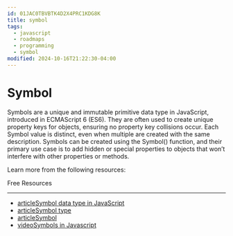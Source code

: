 ```yaml
---
id: 01JAC0TBVBTK4D2X4PRC1KDG8K
title: symbol
tags:
  - javascript
  - roadmaps
  - programming
  - symbol
modified: 2024-10-16T21:22:30-04:00
---
```

# Symbol

Symbols are a unique and immutable primitive data type in JavaScript, introduced in ECMAScript 6 (ES6). They are often used to create unique property keys for objects, ensuring no property key collisions occur. Each Symbol value is distinct, even when multiple are created with the same description. Symbols can be created using the Symbol() function, and their primary use case is to add hidden or special properties to objects that won’t interfere with other properties or methods.

Learn more from the following resources:

Free Resources

---

- [articleSymbol data type in JavaScript](https://www.javascripttutorial.net/symbol/)
- [articleSymbol type](https://javascript.info/symbol)
- [articleSymbol](https://developer.mozilla.org/en-US/docs/Web/JavaScript/Reference/Global_Objects/Symbol)
- [videoSymbols in Javascript](https://www.youtube.com/watch?v=E5Bblr-SFbA)